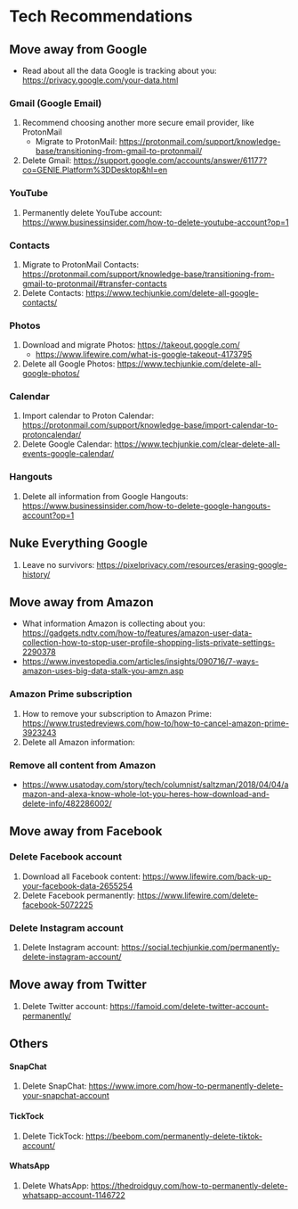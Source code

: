 # Tech Recommendations

## Move away from Google
* Read about all the data Google is tracking about you: https://privacy.google.com/your-data.html
### Gmail (Google Email)
1. Recommend choosing another more secure email provider, like ProtonMail
    * Migrate to ProtonMail: https://protonmail.com/support/knowledge-base/transitioning-from-gmail-to-protonmail/ 
2. Delete Gmail: https://support.google.com/accounts/answer/61177?co=GENIE.Platform%3DDesktop&hl=en
### YouTube
1. Permanently delete YouTube account: https://www.businessinsider.com/how-to-delete-youtube-account?op=1
### Contacts
1. Migrate to ProtonMail Contacts: https://protonmail.com/support/knowledge-base/transitioning-from-gmail-to-protonmail/#transfer-contacts
2. Delete Contacts: https://www.techjunkie.com/delete-all-google-contacts/
### Photos
1. Download and migrate Photos: https://takeout.google.com/
    * https://www.lifewire.com/what-is-google-takeout-4173795
2. Delete all Google Photos: https://www.techjunkie.com/delete-all-google-photos/
### Calendar
1. Import calendar to Proton Calendar: https://protonmail.com/support/knowledge-base/import-calendar-to-protoncalendar/
2. Delete Google Calendar: https://www.techjunkie.com/clear-delete-all-events-google-calendar/

### Hangouts
1. Delete all information from Google Hangouts: https://www.businessinsider.com/how-to-delete-google-hangouts-account?op=1

## Nuke Everything Google
1. Leave no survivors: https://pixelprivacy.com/resources/erasing-google-history/

## Move away from Amazon
* What information Amazon is collecting about you: https://gadgets.ndtv.com/how-to/features/amazon-user-data-collection-how-to-stop-user-profile-shopping-lists-private-settings-2290378
* https://www.investopedia.com/articles/insights/090716/7-ways-amazon-uses-big-data-stalk-you-amzn.asp
### Amazon Prime subscription
1. How to remove your subscription to Amazon Prime: https://www.trustedreviews.com/how-to/how-to-cancel-amazon-prime-3923243
2. Delete all Amazon information: 

### Remove all content from Amazon
* https://www.usatoday.com/story/tech/columnist/saltzman/2018/04/04/amazon-and-alexa-know-whole-lot-you-heres-how-download-and-delete-info/482286002/
## Move away from Facebook
### Delete Facebook account
1. Download all Facebook content: https://www.lifewire.com/back-up-your-facebook-data-2655254
2. Delete Facebook permanently: https://www.lifewire.com/delete-facebook-5072225

### Delete Instagram account
1. Delete Instagram account: https://social.techjunkie.com/permanently-delete-instagram-account/
## Move away from Twitter
1. Delete Twitter account: https://famoid.com/delete-twitter-account-permanently/

## Others
#### SnapChat
1. Delete SnapChat: https://www.imore.com/how-to-permanently-delete-your-snapchat-account

#### TickTock
1. Delete TickTock: https://beebom.com/permanently-delete-tiktok-account/

#### WhatsApp
1. Delete WhatsApp: https://thedroidguy.com/how-to-permanently-delete-whatsapp-account-1146722





